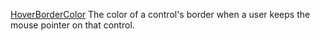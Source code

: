 [HoverBorderColor](filename.md) The color of a control's border when a user keeps the mouse pointer on that control.
